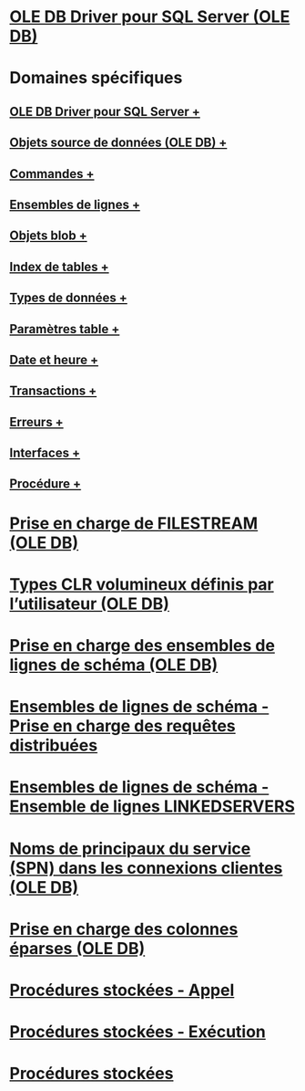 # [OLE DB Driver pour SQL Server (OLE DB)](oledb-driver-for-sql-server-ole-db.md)

# Domaines spécifiques
## [OLE DB Driver pour SQL Server +](../../oledb/ole-db-driver/creating-a-oledb-driver-for-sql-server-application.md)
## [Objets source de données (OLE DB) +](../../oledb/ole-db-data-source-objects/data-source-objects-ole-db.md)
## [Commandes +](../../oledb/ole-db-commands/commands.md)
## [Ensembles de lignes +](../../oledb/ole-db-rowsets/rowsets.md)
## [Objets blob +](../../oledb/ole-db-blobs/blobs-and-ole-objects.md)
## [Index de tables +](../../oledb/ole-db-tables-indexes/tables-and-indexes.md)
## [Types de données +](../../oledb/ole-db-data-types/data-types-ole-db.md)
## [Paramètres table +](../../oledb/ole-db-table-valued-parameters/table-valued-parameters-ole-db.md)
## [Date et heure +](../../oledb/ole-db-date-time/date-and-time-improvements-ole-db.md)
## [Transactions +](../../oledb/ole-db-transactions/transactions.md)
## [Erreurs +](../../oledb/ole-db-errors/errors.md)
## [Interfaces +](../../oledb/ole-db-interfaces/oledb-driver-for-sql-server-ole-db-interfaces.md)
## [Procédure +](../../oledb/ole-db-how-to/ole-db-how-to-topics.md)

# [Prise en charge de FILESTREAM (OLE DB)](filestream-support-ole-db.md)
# [Types CLR volumineux définis par l’utilisateur (OLE DB)](large-clr-user-defined-types-ole-db.md)
# [Prise en charge des ensembles de lignes de schéma (OLE DB)](schema-rowset-support-ole-db.md)
# [Ensembles de lignes de schéma - Prise en charge des requêtes distribuées](schema-rowsets-distributed-query-support.md)
# [Ensembles de lignes de schéma - Ensemble de lignes LINKEDSERVERS](schema-rowsets-linkedservers-rowset.md)
# [Noms de principaux du service (SPN) dans les connexions clientes (OLE DB)](service-principal-names-spns-in-client-connections-ole-db.md)
# [Prise en charge des colonnes éparses (OLE DB)](sparse-columns-support-ole-db.md)
# [Procédures stockées - Appel](stored-procedures-calling.md)
# [Procédures stockées - Exécution](stored-procedures-running.md)
# [Procédures stockées](stored-procedures.md)
